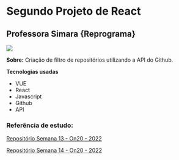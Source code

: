 # Segundo Projeto de React
## Professora Simara {Reprograma}

<img src="https://th.bing.com/th/id/OIP.eo6j8sHTlbuUZmfjXclSRwHaEK?pid=ImgDet&rs=1">

**Sobre:**
Criação de filtro de repositórios utilizando a API do Github.

**Tecnologias usadas**
* VUE
* React 
* Javascript
* Github
* API

### Referência de estudo:
[Repositório Semana 13 - On20 - 2022](https://github.com/reprograma/on20-tet-s13-react-1)

[Repositório Semana 14 - On20 - 2022](https://github.com/reprograma/on20-tet-s14-react-2)
